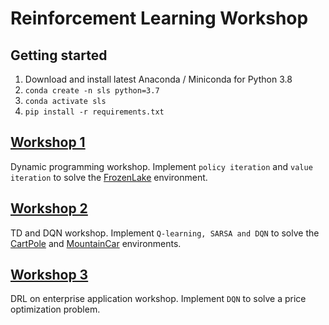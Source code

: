 # Reinforcement Learning Workshop

## Getting started
1. Download and install latest Anaconda / Miniconda for Python 3.8
2. `conda create -n sls python=3.7`
3. `conda activate sls`
4. `pip install -r requirements.txt`

## [Workshop 1](./Workshop1)
Dynamic programming workshop. Implement `policy iteration` and `value iteration` to solve the 
[FrozenLake](http://gym.openai.com/envs/FrozenLake-v0/) environment.

## [Workshop 2](./Workshop2)
TD and DQN workshop. Implement `Q-learning, SARSA and DQN` to solve the 
[CartPole](https://gym.openai.com/envs/CartPole-v0/) and 
[MountainCar](https://gym.openai.com/envs/MountainCar-v0/) environments.

## [Workshop 3](./Workshop3)
DRL on enterprise application workshop. Implement `DQN` to solve a price optimization problem.